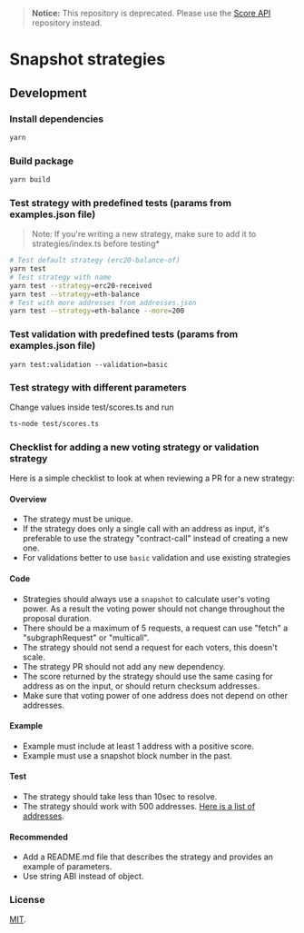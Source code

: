 > **Notice:** This repository is deprecated. Please use the [Score API](https://github.com/snapshot-labs/score-api) repository instead.

# Snapshot strategies

## Development

### Install dependencies

```bash
yarn
```

### Build package

```bash
yarn build
```

### Test strategy with predefined tests (params from examples.json file)

> Note: If you're writing a new strategy, make sure to add it to strategies/index.ts before testing*

```bash
# Test default strategy (erc20-balance-of)
yarn test
# Test strategy with name
yarn test --strategy=erc20-received
yarn test --strategy=eth-balance
# Test with more addresses from addresses.json
yarn test --strategy=eth-balance --more=200
```

### Test validation with predefined tests (params from examples.json file)

```
yarn test:validation --validation=basic
```

### Test strategy with different parameters

Change values inside test/scores.ts and run

```bash
ts-node test/scores.ts
```

### Checklist for adding a new voting strategy or validation strategy

Here is a simple checklist to look at when reviewing a PR for a new strategy:

#### Overview

- The strategy must be unique.
- If the strategy does only a single call with an address as input, it's preferable to use the strategy "contract-call" instead of creating a new one.
- For validations better to use `basic` validation and use existing strategies

#### Code

- Strategies should always use a `snapshot` to calculate user's voting power. As a result the voting power should not change throughout the proposal duration.
- There should be a maximum of 5 requests, a request can use "fetch" a "subgraphRequest" or "multicall".
- The strategy should not send a request for each voters, this doesn't scale.
- The strategy PR should not add any new dependency.
- The score returned by the strategy should use the same casing for address as on the input, or should return checksum addresses.
- Make sure that voting power of one address does not depend on other addresses.

#### Example

- Example must include at least 1 address with a positive score.
- Example must use a snapshot block number in the past.

#### Test

- The strategy should take less than 10sec to resolve.
- The strategy should work with 500 addresses. [Here is a list of addresses](https://github.com/snapshot-labs/snapshot-strategies/blob/master/test/addresses.json).

#### Recommended

- Add a README.md file that describes the strategy and provides an example of parameters.
- Use string ABI instead of object.

### License

[MIT](LICENSE).
